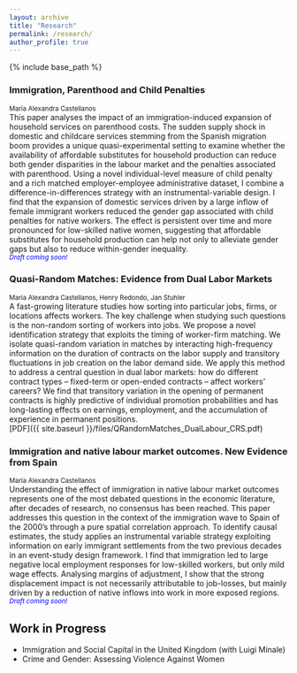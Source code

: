 ```yaml
---
layout: archive
title: "Research"
permalink: /research/
author_profile: true
---
```

{% include base_path %}

<!-- {% for post in site.research %}
  {% include archive-single-nolink.html %}
{% endfor %} -->

### Immigration, Parenthood and Child Penalties <br>
<small> María Alexandra Castellanos</small> <br>
This paper analyses the impact of an immigration-induced expansion of household services on parenthood costs. The sudden supply shock in domestic and childcare services stemming from the Spanish migration boom provides a unique quasi-experimental setting to examine whether the availability of affordable substitutes for household production can reduce both gender disparities in the labour market and the penalties associated with parenthood. Using a novel individual-level measure of child penalty and a rich matched employer-employee administrative dataset, I combine a difference-in-differences strategy with an instrumental-variable design. I find that the expansion of domestic services driven by a large inflow of female immigrant workers reduced the gender gap associated with child penalties for native workers. The effect is persistent over time and more pronounced for low-skilled native women, suggesting that affordable substitutes for household production can help not only to alleviate gender gaps but also to reduce within-gender inequality. <br>
<small><span style="color: blue;">*Draft coming soon!*</span></small>

### Quasi-Random Matches: Evidence from Dual Labor Markets <br>
<small>María Alexandra Castellanos, Henry Redondo, Jan Stuhler</small> <br>
A fast-growing literature studies how sorting into particular jobs, firms, or locations
affects workers. The key challenge when studying such questions is the
non-random sorting of workers into jobs. We propose a novel identification strategy
that exploits the timing of worker-firm matching. We isolate quasi-random variation
in matches by interacting high-frequency information on the duration of contracts
on the labor supply and transitory fluctuations in job creation on the labor demand
side. We apply this method to address a central question in dual labor markets: how
do different contract types – fixed-term or open-ended contracts – affect workers’
careers? We find that transitory variation in the opening of permanent contracts
is highly predictive of individual promotion probabilities and has long-lasting effects
on earnings, employment, and the accumulation of experience in permanent
positions.<br>
[PDF]({{ site.baseurl }}/files/QRandomMatches_DualLabour_CRS.pdf)
### Immigration and native labour market outcomes. New Evidence from Spain <br>
<small>María Alexandra Castellanos</small> <br>
Understanding the effect of immigration in native labour market outcomes represents one of
the most debated questions in the economic literature, after decades of research, no consensus
has been reached. This paper addresses this question in the context of the immigration
wave to Spain of the 2000’s through a pure spatial correlation approach. To identify causal
estimates, the study applies an instrumental variable strategy exploiting information on early
immigrant settlements from the two previous decades in an event-study design framework. I find that immigration led to large negative local employment responses for low-skilled workers, but only mild wage effects. Analysing margins of adjustment, I show that the strong displacement impact is not necessarily attributable to job-losses, but mainly driven by a reduction of native inflows into work in more exposed regions. <br>
<small><span style="color: blue;">*Draft coming soon!*</span></small>

## Work in Progress
- Immigration and Social Capital in the United Kingdom (with Luigi Minale)
- Crime and Gender: Assessing Violence Against Women

